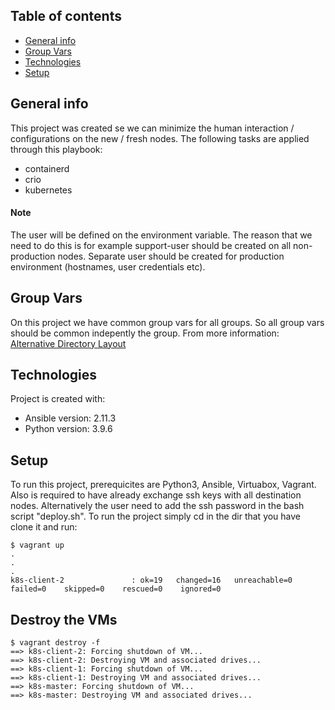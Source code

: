 ## Table of contents
* [General info](#general-info)
* [Group Vars](#group-vars)
* [Technologies](#technologies)
* [Setup](#setup)

## General info
This project was created se we can minimize the human interaction / configurations on the new / fresh nodes.
The following tasks are applied through this playbook:

<ul> <li>containerd</li> <li>crio</li> <li>kubernetes</li> </ul>

#### Note

The user will be defined on the environment variable. The reason that we need to do this is for example support-user should be created on all non-production nodes.
Separate user should be created for production environment (hostnames, user credentials etc).

## Group Vars

On this project we have common group vars for all groups. So all group vars should be common indepently the group. From more information: [Alternative Directory Layout](https://docs.ansible.com/ansible/latest/user_guide/playbooks_best_practices.html#alternative-directory-layout)

## Technologies
Project is created with:
* Ansible version: 2.11.3
* Python version: 3.9.6
	
## Setup
To run this project, prerequicites are Python3, Ansible, Virtuabox, Vagrant. Also is required to have already exchange ssh keys with all destination nodes. Alternatively the user need to add the ssh password in the bash script "deploy.sh". To run the project simply cd in the dir that you have clone it and run:

```
$ vagrant up
.
.
.
k8s-client-2               : ok=19   changed=16   unreachable=0    failed=0    skipped=0    rescued=0    ignored=0
```

## Destroy the VMs

```
$ vagrant destroy -f                   
==> k8s-client-2: Forcing shutdown of VM...
==> k8s-client-2: Destroying VM and associated drives...
==> k8s-client-1: Forcing shutdown of VM...
==> k8s-client-1: Destroying VM and associated drives...
==> k8s-master: Forcing shutdown of VM...
==> k8s-master: Destroying VM and associated drives...
```
